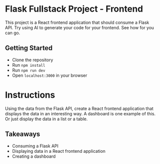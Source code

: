 # Flask Fullstack Project - Frontend

This project is a React frontend application that should consume a Flask API. Try using AI to generate your code for your frontend. See how for you can go.

## Getting Started

- Clone the repository
- Run `npm install`
- Run `npm run dev`
- Open `localhost:3000` in your browser

# Instructions

Using the data from the Flask API, create a React frontend application that displays the data in an interesting way. A dashboard is one example of this. Or just display the data in a list or a table.

## Takeaways

- Consuming a Flask API
- Displaying data in a React frontend application
- Creating a dashboard

